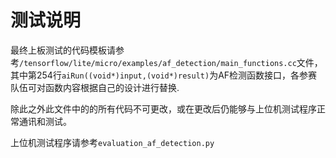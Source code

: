 # 测试说明
最终上板测试的代码模板请参考`/tensorflow/lite/micro/examples/af_detection/main_functions.cc`文件，其中第254行`aiRun((void*)input,(void*)result)`为AF检测函数接口，各参赛队伍可对函数内容根据自己的设计进行替换.

除此之外此文件中的的所有代码不可更改，或在更改后仍能够与上位机测试程序正常通讯和测试。

上位机测试程序请参考`evaluation_af_detection.py`
